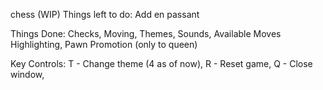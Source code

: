 chess (WIP)
Things left to do: Add en passant

Things Done: Checks, Moving, Themes, Sounds, Available Moves Highlighting, Pawn Promotion (only to queen)

Key Controls: T - Change theme (4 as of now), R - Reset game, Q - Close window,
